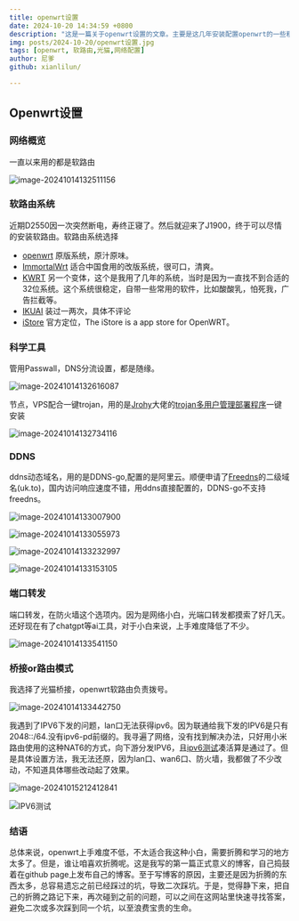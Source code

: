 ```yaml
---
title: openwrt设置
date: 2024-10-20 14:34:59 +0800
description: "这是一篇关于openwrt设置的文章。主要是这几年安装配置openwrt的一些粗糙的认识。"
img: posts/2024-10-20/openwrt设置.jpg
tags: [openwrt, 软路由,光猫,网络配置]
author: 尼爹
github: xianlilun/

---
```


## Openwrt设置

### 网络概览

一直以来用的都是软路由

![image-20241014132511156](../image-20241014132511156.png)

### 软路由系统

近期D2550因一次突然断电，寿终正寝了。然后就迎来了J1900，终于可以尽情的安装软路由。软路由系统选择

- [openwrt](https://github.com/openwrt/openwrt ) 原版系统，原汁原味。
- [ImmortalWrt](https://github.com/immortalwrt/immortalwrt "一款面向中国大陆用户的开源 OpenWrt 变体") 适合中国食用的改版系统，很可口，清爽。
- [KWRT](https://github.com/kiddin9/Kwrt) 另一个变体，这个是我用了几年的系统，当时是因为一直找不到合适的32位系统。这个系统很稳定，自带一些常用的软件，比如酸酸乳，怕死我，广告拦截等。
- [IKUAI](https://www.ikuai8.com/component/download)  装过一两次，具体不评论
- [iStore](https://github.com/linkease/istore)  官方定位，The iStore is a app store for OpenWRT。

### 科学工具

管用Passwall，DNS分流设置，都是随缘。

![image-20241014132616087](../assets/images/posts/2024-10-20/image-20241014132616087.png)

节点，VPS配合一键trojan，用的是[Jrohy](https://github.com/Jrohy)大佬的[trojan多用户管理部署程序](https://github.com/Jrohy/trojan)一键安装

![image-20241014132734116](../assets/images/posts/2024-10-20/image-20241014132734116.png)

### DDNS

ddns动态域名，用的是DDNS-go,配置的是阿里云。顺便申请了[Freedns](https://freedns.afraid.org)的二级域名(uk.to)，国内访问响应速度不错，用ddns直接配置的，DDNS-go不支持freedns。

![image-20241014133007900](../assets/images/posts/2024-10-20/image-20241014133007900.png)

![image-20241014133055973](../assets/images/posts/2024-10-20/image-20241014133055973.png)

![image-20241014133232997](../assets/images/posts/2024-10-20/image-20241014133232997.png)

![image-20241014133153105](../assets/images/posts/2024-10-20/image-20241014133153105.png)

<h3 id="port-forwarding">端口转发</h3>

端口转发，在防火墙这个选项内。因为是网络小白，光端口转发都摸索了好几天。还好现在有了chatgpt等ai工具，对于小白来说，上手难度降低了不少。

![image-20241014133541150](../assets/images/posts/2024-10-20/image-20241014133541150.png)

### 桥接or路由模式

我选择了光猫桥接，openwrt软路由负责拨号。

![image-20241014133442750](../assets/images/posts/2024-10-20/image-20241014133442750.png)

我遇到了IPV6下发的问题，lan口无法获得ipv6。因为联通给我下发的IPV6是只有2048::/64.没有ipv6-pd前缀的。我寻遍了网络，没有找到解决办法，只好用小米路由使用的这种NAT6的方式，向下游分发IPV6，且[ipv6测试](https://test-ipv6.com/index.html.zh_CN)凑活算是通过了。但是具体设置方法，我无法还原，因为lan口、wan6口、防火墙，我都做了不少改动，不知道具体哪些改动起了效果。

![image-20241015212412841](../assets/images/posts/2024-10-20/image-20241015212412841.png)

![IPV6测试](../assets/imgages/posts/2024-10-20/IPV6测试.jpg)

### 结语

总体来说，openwrt上手难度不低，不太适合我这种小白，需要折腾和学习的地方太多了。但是，谁让咱喜欢折腾呢。这是我写的第一篇正式意义的博客，自己捣鼓着在github page上发布自己的博客。至于写博客的原因，主要还是因为折腾的东西太多，总容易遗忘之前已经踩过的坑，导致二次踩坑。于是，觉得静下来，把自己的折腾之路记下来，再次碰到之前的问题，可以之间在这网站里快速寻找答案，避免二次或多次踩到同一个坑，以至浪费宝贵的生命。
